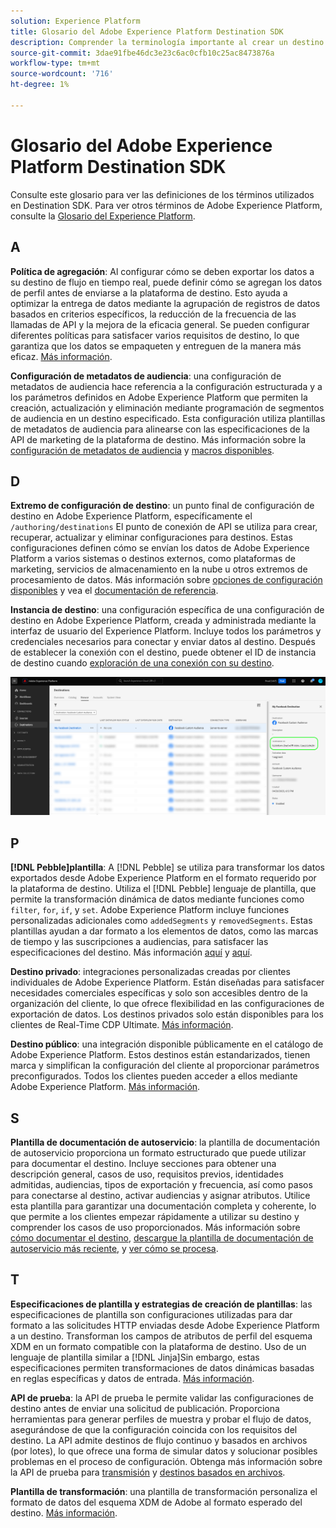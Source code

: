 ```yaml
---
solution: Experience Platform
title: Glosario del Adobe Experience Platform Destination SDK
description: Comprender la terminología importante al crear un destino con Experience Platform Destination SDK.
source-git-commit: 3dae91fbe46dc3e23c6ac0cfb10c25ac8473876a
workflow-type: tm+mt
source-wordcount: '716'
ht-degree: 1%

---
```



# Glosario del Adobe Experience Platform Destination SDK

Consulte este glosario para ver las definiciones de los términos utilizados en Destination SDK. Para ver otros términos de Adobe Experience Platform, consulte la [Glosario del Experience Platform](/help/landing/glossary.md).

## A

**Política de agregación**: Al configurar cómo se deben exportar los datos a su destino de flujo en tiempo real, puede definir cómo se agregan los datos de perfil antes de enviarse a la plataforma de destino. Esto ayuda a optimizar la entrega de datos mediante la agrupación de registros de datos basados en criterios específicos, la reducción de la frecuencia de las llamadas de API y la mejora de la eficacia general. Se pueden configurar diferentes políticas para satisfacer varios requisitos de destino, lo que garantiza que los datos se empaqueten y entreguen de la manera más eficaz. [Más información](/help/destinations/destination-sdk/functionality/destination-configuration/aggregation-policy.md).

**Configuración de metadatos de audiencia**: una configuración de metadatos de audiencia hace referencia a la configuración estructurada y a los parámetros definidos en Adobe Experience Platform que permiten la creación, actualización y eliminación mediante programación de segmentos de audiencia en un destino especificado. Esta configuración utiliza plantillas de metadatos de audiencia para alinearse con las especificaciones de la API de marketing de la plataforma de destino. Más información sobre la [configuración de metadatos de audiencia](/help/destinations/destination-sdk/functionality/audience-metadata-management.md) y [macros disponibles](/help/destinations/destination-sdk/functionality/audience-metadata-management.md#macros).

## D

**Extremo de configuración de destino**: un punto final de configuración de destino en Adobe Experience Platform, específicamente el `/authoring/destinations` El punto de conexión de API se utiliza para crear, recuperar, actualizar y eliminar configuraciones para destinos. Estas configuraciones definen cómo se envían los datos de Adobe Experience Platform a varios sistemas o destinos externos, como plataformas de marketing, servicios de almacenamiento en la nube u otros extremos de procesamiento de datos. Más información sobre [opciones de configuración disponibles](/help/destinations/destination-sdk/functionality/configuration-options.md#destination-configuration) y vea el [documentación de referencia](/help/destinations/destination-sdk/authoring-api/destination-configuration/create-destination-configuration.md).

**Instancia de destino**: una configuración específica de una configuración de destino en Adobe Experience Platform, creada y administrada mediante la interfaz de usuario del Experience Platform. Incluye todos los parámetros y credenciales necesarios para conectar y enviar datos al destino. Después de establecer la conexión con el destino, puede obtener el ID de instancia de destino cuando [exploración de una conexión con su destino](/help/destinations/ui/destination-details-page.md).

![Imagen de interfaz de usuario cómo obtener el ID de instancia de destino](/help/destinations/destination-sdk/assets/testing-api/get-destination-instance-id.png)

## P

**[!DNL Pebble]plantilla**: A [!DNL Pebble] se utiliza para transformar los datos exportados desde Adobe Experience Platform en el formato requerido por la plataforma de destino. Utiliza el [!DNL Pebble] lenguaje de plantilla, que permite la transformación dinámica de datos mediante funciones como `filter`, `for`, `if`, y `set`. Adobe Experience Platform incluye funciones personalizadas adicionales como `addedSegments` y `removedSegments`. Estas plantillas ayudan a dar formato a los elementos de datos, como las marcas de tiempo y las suscripciones a audiencias, para satisfacer las especificaciones del destino. Más información [aquí](/help/destinations/destination-sdk/functionality/destination-server/message-format.md) y [aquí](/help/destinations/destination-sdk/functionality/destination-server/templating-specs.md).

**Destino privado**: integraciones personalizadas creadas por clientes individuales de Adobe Experience Platform. Están diseñadas para satisfacer necesidades comerciales específicas y solo son accesibles dentro de la organización del cliente, lo que ofrece flexibilidad en las configuraciones de exportación de datos. Los destinos privados solo están disponibles para los clientes de Real-Time CDP Ultimate. [Más información](/help/destinations/destination-sdk/overview.md#productized-custom-integrations).

**Destino público**: una integración disponible públicamente en el catálogo de Adobe Experience Platform. Estos destinos están estandarizados, tienen marca y simplifican la configuración del cliente al proporcionar parámetros preconfigurados. Todos los clientes pueden acceder a ellos mediante Adobe Experience Platform. [Más información](/help/destinations/destination-sdk/overview.md#productized-custom-integrations).

## S

**Plantilla de documentación de autoservicio**: la plantilla de documentación de autoservicio proporciona un formato estructurado que puede utilizar para documentar el destino. Incluye secciones para obtener una descripción general, casos de uso, requisitos previos, identidades admitidas, audiencias, tipos de exportación y frecuencia, así como pasos para conectarse al destino, activar audiencias y asignar atributos. Utilice esta plantilla para garantizar una documentación completa y coherente, lo que permite a los clientes empezar rápidamente a utilizar su destino y comprender los casos de uso proporcionados. Más información sobre [cómo documentar el destino](/help/destinations/destination-sdk/docs-framework/documentation-instructions.md), [descargue la plantilla de documentación de autoservicio más reciente](/help/destinations/destination-sdk/assets/docs-framework/yourdestination-template.zip), y [ver cómo se procesa](/help/destinations/destination-sdk/docs-framework/self-service-template.md).

## T

**Especificaciones de plantilla y estrategias de creación de plantillas**: las especificaciones de plantilla son configuraciones utilizadas para dar formato a las solicitudes HTTP enviadas desde Adobe Experience Platform a un destino. Transforman los campos de atributos de perfil del esquema XDM en un formato compatible con la plataforma de destino. Uso de un lenguaje de plantilla similar a [!DNL Jinja]Sin embargo, estas especificaciones permiten transformaciones de datos dinámicas basadas en reglas específicas y datos de entrada. [Más información](/help/destinations/destination-sdk/functionality/destination-server/templating-specs.md).

**API de prueba**: la API de prueba le permite validar las configuraciones de destino antes de enviar una solicitud de publicación. Proporciona herramientas para generar perfiles de muestra y probar el flujo de datos, asegurándose de que la configuración coincida con los requisitos del destino. La API admite destinos de flujo continuo y basados en archivos (por lotes), lo que ofrece una forma de simular datos y solucionar posibles problemas en el proceso de configuración. Obtenga más información sobre la API de prueba para [transmisión](/help/destinations/destination-sdk/testing-api/streaming-destinations/streaming-destination-testing-overview.md) y [destinos basados en archivos](/help/destinations/destination-sdk/testing-api/batch-destinations/file-based-destination-testing-overview.md).

**Plantilla de transformación**: una plantilla de transformación personaliza el formato de datos del esquema XDM de Adobe al formato esperado del destino. [Más información](/help/destinations/destination-sdk/functionality/destination-server/message-format.md).